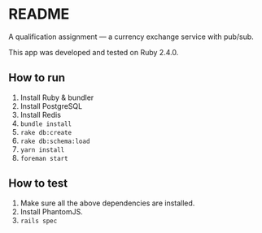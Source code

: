 # README

A qualification assignment — a currency exchange service with pub/sub.

This app was developed and tested on Ruby 2.4.0.

## How to run

1. Install Ruby & bundler
1. Install PostgreSQL
1. Install Redis
1. `bundle install`
1. `rake db:create`
1. `rake db:schema:load`
1. `yarn install`
1. `foreman start`

## How to test

1. Make sure all the above dependencies are installed.
1. Install PhantomJS.
1. `rails spec`
